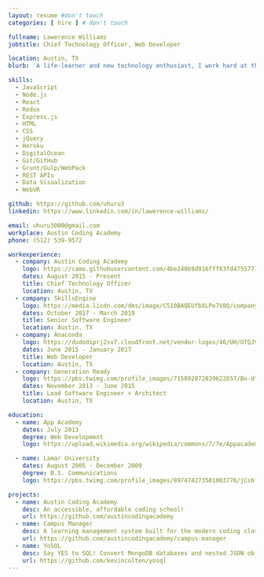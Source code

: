 ```yaml
---
layout: resume #don't touch
categories: [ hire ] # don't touch

fullname: Lawerence Williams
jobtitle: Chief Technology Officer, Web Developer

location: Austin, TX
blurb: 'A life-learner and new technology enthusiast, I work hard at the things I love: programming, teaching, and learning. As a software developer of more than six years and a teacher of more than ten, I have combined my teaching experience and passion for coding to help create an accessible, living, and relevant curriculum aimed to open up the tech industry to those determined to break in.'

skills:
  - JavaScript
  - Node.js
  - React
  - Redux
  - Express.js
  - HTML
  - CSS
  - jQuery
  - Heroku
  - DigitalOcean
  - Git/GitHub
  - Grunt/Gulp/WebPack
  - REST APIs
  - Data Visualization
  - WebVR

github: https://github.com/uhuru3
linkedin: https://www.linkedin.com/in/lawerence-williams/

email: uhuru3000@gmail.com
workplace: Austin Coding Academy
phone: (512) 539-9572

workexperience:
  - company: Austin Coding Academy
    logo: https://camo.githubusercontent.com/4be240b9d916fff63fd4755771387f2db91ccbea/687474703a2f2f656e2e67726176617461722e636f6d2f75736572696d6167652f3130373337303130302f61303835393431343535363435333631333864666161663037326337623234312e706e673f73697a653d323030
    dates: August 2015 - Present
    title: Chief Technology Officer
    location: Austin, TX
  - company: SkillsEngine
    logo: https://media.licdn.com/dms/image/C510BAQEUfbXLPe7V8Q/company-logo_200_200/0?e=2159024400&v=beta&t=0HX39QiGoWtXrHsmVfM2nUPgyKnGin7zK9j3E0a7BRs
    dates: October 2017 - March 2019
    title: Senior Software Engineer
    location: Austin, TX
  - company: Anaconda
    logo: https://dudodiprj2sv7.cloudfront.net/vendor-logos/46/UH/OTQJVNSSIAHO.JPEG
    dates: June 2015 - January 2017
    title: Web Developer
    location: Austin, TX
  - company: Generation Ready
    logo: https://pbs.twimg.com/profile_images/715892872839622657/Bn-dtcwD_400x400.jpg
    dates: November 2013 - June 2015
    title: Lead Software Engineer + Architect
    location: Austin, TX

education:
  - name: App Academy
    dates: July 2013
    degree: Web Development
    logo: https://upload.wikimedia.org/wikipedia/commons/7/7e/Appacademylogo.png

  - name: Lamar University
    dates: August 2005 - December 2009
    degree: B.S. Communications
    logo: https://pbs.twimg.com/profile_images/897474273501003776/jCs6fCxN_400x400.jpg

projects:
  - name: Austin Coding Academy
    desc: An accessible, affordable coding school!
    url: https://github.com/austincodingacademy
  - name: Campus Manager
    desc: A learning management system built for the modern coding class.
    url: https://github.com/austincodingacademy/campus-manager
  - name: YoSQL
    desc: Say YES to SQL! Convert MongoDB databases and nested JSON objects into relational databases
    url: https://github.com/kevincolten/yosql
---
```

